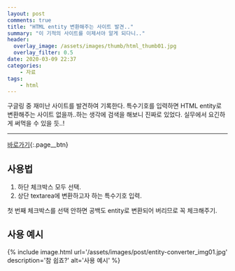 ```yaml
---
layout: post
comments: true
title: "HTML entity 변환해주는 사이트 발견.."
summary: "이 기적의 사이트를 이제서야 알게 되다니.."
header:
  overlay_image: /assets/images/thumb/html_thumb01.jpg
  overlay_filter: 0.5
date: 2020-03-09 22:37
categories:
    - 자료
tags:
    - html
---
```

구글링 중 재미난 사이트를 발견하여 기록한다. 특수기호를 입력하면 HTML entity로 변환해주는 사이트 없을까..하는 생각에 검색을 해보니 진짜로 있었다. 실무에서 요긴하게 써먹을 수 있을 듯..!

---

[바로가기](https://mothereff.in/html-entities){:.page__btn}

## 사용법

1. 하단 체크박스 모두 선택.
2. 상단 textarea에 변환하고자 하는 특수기호 입력.

첫 번째 체크박스를 선택 안하면 공백도 entity로 변환되어 버리므로 꼭 체크해주기.

## 사용 예시

{% include image.html url='/assets/images/post/entity-converter_img01.jpg' description='참 쉽죠?' alt='사용 예시' %}